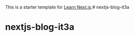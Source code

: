This is a starter template for [Learn Next.js](https://nextjs.org/learn).# nextjs-blog-it3a
# nextjs-blog-it3a
